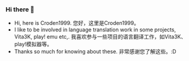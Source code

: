 ### Hi there 👋

- Hi, here is Croden1999. 您好，这里是Croden1999。
- I like to be involved in language translation work in some projects, Vita3K, play! emu etc,. 我喜欢参与一些项目的语言翻译工作，如Vita3K、play!模拟器等。
- Thanks so much for knowing about these. 非常感谢您了解这些。:D

<!--
**Croden1999/Croden1999** is a ✨ _special_ ✨ repository because its `README.md` (this file) appears on your GitHub profile.

Here are some ideas to get you started:

- 🔭 I’m currently working on ...
- 🌱 I’m currently learning ...
- 👯 I’m looking to collaborate on ...
- 🤔 I’m looking for help with ...
- 💬 Ask me about ...
- 📫 How to reach me: ...
- 😄 Pronouns: ...
- ⚡ Fun fact: ...
-->
